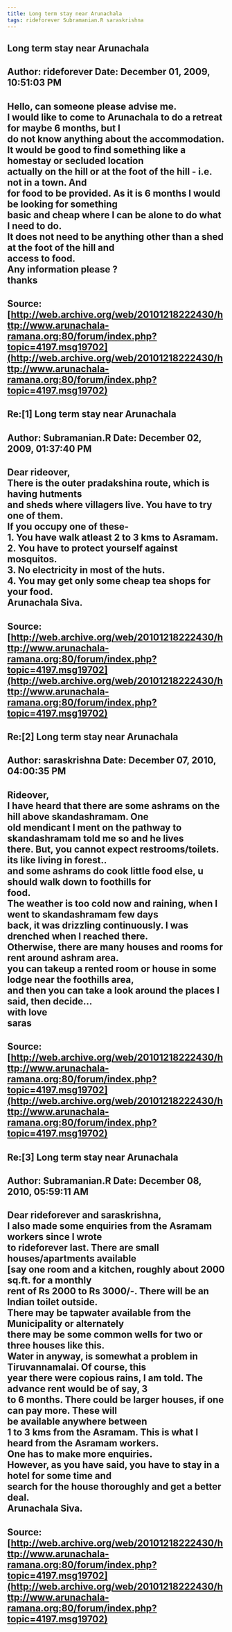```yaml
--- 
title: Long term stay near Arunachala   
tags: rideforever Subramanian.R saraskrishna  
---  
```

## Long term stay near Arunachala  
Author: rideforever         Date: December 01, 2009, 10:51:03 PM  
---  
Hello, can someone please advise me.   
I would like to come to Arunachala to do a retreat for maybe 6 months, but I  
do not know anything about the accommodation.   
It would be good to find something like a homestay or secluded location  
actually on the hill or at the foot of the hill - i.e. not in a town. And  
for food to be provided. As it is 6 months I would be looking for something  
basic and cheap where I can be alone to do what I need to do.   
It does not need to be anything other than a shed at the foot of the hill and  
access to food.   
Any information please ?   
thanks
 ---  
Source:[http://web.archive.org/web/20101218222430/http://www.arunachala-ramana.org:80/forum/index.php?topic=4197.msg19702](http://web.archive.org/web/20101218222430/http://www.arunachala-ramana.org:80/forum/index.php?topic=4197.msg19702)   
---  

## Re:[1] Long term stay near Arunachala  
Author: Subramanian.R       Date: December 02, 2009, 01:37:40 PM  
---  
Dear rideover,   
There is the outer pradakshina route, which is having hutments   
and sheds where villagers live. You have to try one of them.   
If you occupy one of these-   
1\. You have walk atleast 2 to 3 kms to Asramam.   
2\. You have to protect yourself against mosquitos.   
3\. No electricity in most of the huts.   
4\. You may get only some cheap tea shops for your food.   
Arunachala Siva.
 ---  
Source:[http://web.archive.org/web/20101218222430/http://www.arunachala-ramana.org:80/forum/index.php?topic=4197.msg19702](http://web.archive.org/web/20101218222430/http://www.arunachala-ramana.org:80/forum/index.php?topic=4197.msg19702)   
---  

## Re:[2] Long term stay near Arunachala  
Author: saraskrishna        Date: December 07, 2010, 04:00:35 PM  
---  
Rideover,   
I have heard that there are some ashrams on the hill above skandashramam. One  
old mendicant I ment on the pathway to skandashramam told me so and he lives  
there. But, you cannot expect restrooms/toilets. its like living in forest..  
and some ashrams do cook little food else, u should walk down to foothills for  
food.   
The weather is too cold now and raining, when I went to skandashramam few days  
back, it was drizzling continuously. I was drenched when I reached there.  
Otherwise, there are many houses and rooms for rent around ashram area.   
you can takeup a rented room or house in some lodge near the foothills area,  
and then you can take a look around the places I said, then decide...   
with love   
saras
 ---  
Source:[http://web.archive.org/web/20101218222430/http://www.arunachala-ramana.org:80/forum/index.php?topic=4197.msg19702](http://web.archive.org/web/20101218222430/http://www.arunachala-ramana.org:80/forum/index.php?topic=4197.msg19702)   
---  

## Re:[3] Long term stay near Arunachala  
Author: Subramanian.R       Date: December 08, 2010, 05:59:11 AM  
---  
Dear rideforever and saraskrishna,   
I also made some enquiries from the Asramam workers since I wrote   
to rideforever last. There are small houses/apartments available   
[say one room and a kitchen, roughly about 2000 sq.ft. for a monthly   
rent of Rs 2000 to Rs 3000/-. There will be an Indian toilet outside.   
There may be tapwater available from the Municipality or alternately   
there may be some common wells for two or three houses like this.   
Water in anyway, is somewhat a problem in Tiruvannamalai. Of course, this  
year there were copious rains, I am told. The advance rent would be of say, 3  
to 6 months. There could be larger houses, if one can pay more. These will  
be available anywhere between   
1 to 3 kms from the Asramam. This is what I heard from the Asramam workers.  
One has to make more enquiries.   
However, as you have said, you have to stay in a hotel for some time and  
search for the house thoroughly and get a better deal.   
Arunachala Siva.
 ---  
Source:[http://web.archive.org/web/20101218222430/http://www.arunachala-ramana.org:80/forum/index.php?topic=4197.msg19702](http://web.archive.org/web/20101218222430/http://www.arunachala-ramana.org:80/forum/index.php?topic=4197.msg19702)   
---  

